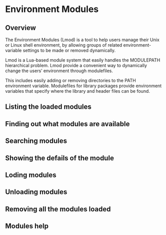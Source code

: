 # Environment Modules

## Overview
The Environment Modules (Lmod) is a tool to help users manage their Unix or Linux shell environment, by allowing groups of related environment-variable settings to be made or removed dynamically.

Lmod is a Lua-based module system that easily handles the MODULEPATH hierarchical problem. Lmod provide a convenient way to dynamically change the users’ environment through modulefiles. 

This includes easily adding or removing directories to the PATH environment variable. Modulefiles for library packages provide environment variables that specify where the library and header files can be found.

## Listing the loaded modules

## Finding out what modules are available

## Searching modules

## Showing the defails of the module

## Loding modules

## Unloading modules

## Removing all the modules loaded

## Modules help